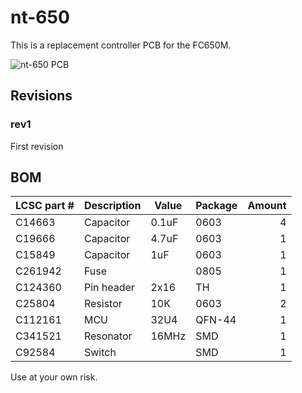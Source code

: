 # nt-650

This is a replacement controller PCB for the FC650M.

![nt-650 PCB](https://i.imgur.com/z0Xi6qo.png)

## Revisions

### rev1
First revision

## BOM

| LCSC part # | Description   | Value | Package  | Amount |
| ----------- | ------------- | ----- | -------- | ------:|
| C14663      | Capacitor     | 0.1uF | 0603     | 4      |
| C19666      | Capacitor     | 4.7uF | 0603     | 1      |
| C15849      | Capacitor     | 1uF   | 0603     | 1      |
| C261942     | Fuse          |       | 0805     | 1      |
| C124360     | Pin header    | 2x16  | TH       | 1      |
| C25804      | Resistor      | 10K   | 0603     | 2      |
| C112161     | MCU           | 32U4  | QFN-44   | 1      |
| C341521     | Resonator     | 16MHz | SMD      | 1      |
| C92584      | Switch        |       | SMD      | 1      |

Use at your own risk.
